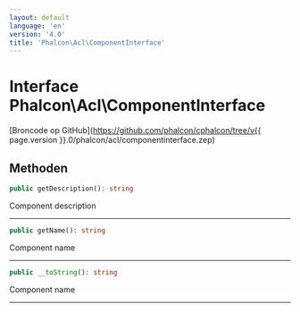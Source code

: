 ```yaml
---
layout: default
language: 'en'
version: '4.0'
title: 'Phalcon\Acl\ComponentInterface'
---
```


# Interface **Phalcon\Acl\ComponentInterface**

[Broncode op GitHub](https://github.com/phalcon/cphalcon/tree/v{{ page.version }}.0/phalcon/acl/componentinterface.zep)

## Methoden

```php
public getDescription(): string
```

Component description

* * *

```php
public getName(): string
```

Component name

* * *

```php
public __toString(): string
```

Component name

* * *